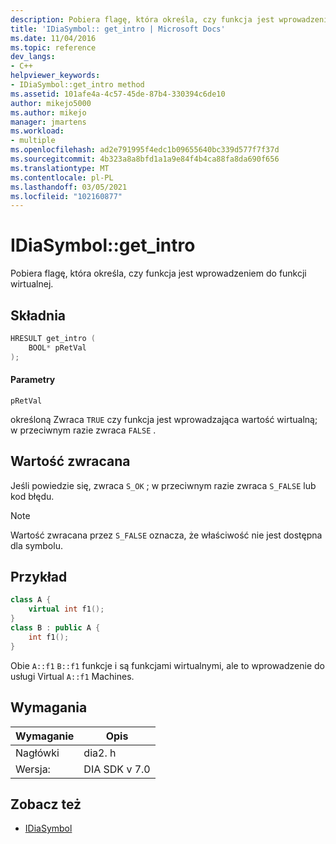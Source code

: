 ```yaml
---
description: Pobiera flagę, która określa, czy funkcja jest wprowadzeniem do funkcji wirtualnej.
title: 'IDiaSymbol:: get_intro | Microsoft Docs'
ms.date: 11/04/2016
ms.topic: reference
dev_langs:
- C++
helpviewer_keywords:
- IDiaSymbol::get_intro method
ms.assetid: 101afe4a-4c57-45de-87b4-330394c6de10
author: mikejo5000
ms.author: mikejo
manager: jmartens
ms.workload:
- multiple
ms.openlocfilehash: ad2e791995f4edc1b09655640bc339d577f7f37d
ms.sourcegitcommit: 4b323a8a8bfd1a1a9e84f4b4ca88fa8da690f656
ms.translationtype: MT
ms.contentlocale: pl-PL
ms.lasthandoff: 03/05/2021
ms.locfileid: "102160877"
---
```

# <a name="idiasymbolget_intro"></a>IDiaSymbol::get_intro
Pobiera flagę, która określa, czy funkcja jest wprowadzeniem do funkcji wirtualnej.

## <a name="syntax"></a>Składnia

```C++
HRESULT get_intro ( 
    BOOL* pRetVal
);
```

#### <a name="parameters"></a>Parametry
`pRetVal`

określoną Zwraca `TRUE` czy funkcja jest wprowadzająca wartość wirtualną; w przeciwnym razie zwraca `FALSE` .

## <a name="return-value"></a>Wartość zwracana
Jeśli powiedzie się, zwraca `S_OK` ; w przeciwnym razie zwraca `S_FALSE` lub kod błędu.

> [!NOTE]
> Wartość zwracana przez `S_FALSE` oznacza, że właściwość nie jest dostępna dla symbolu.

## <a name="example"></a>Przykład

```C++
class A {
    virtual int f1();
}
class B : public A {
    int f1();
}
```

Obie `A::f1` `B::f1` funkcje i są funkcjami wirtualnymi, ale to wprowadzenie do usługi Virtual `A::f1` Machines.

## <a name="requirements"></a>Wymagania

|Wymaganie|Opis|
|-----------------|-----------------|
|Nagłówki|dia2. h|
|Wersja:|DIA SDK v 7.0|

## <a name="see-also"></a>Zobacz też
- [IDiaSymbol](../../debugger/debug-interface-access/idiasymbol.md)
